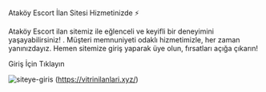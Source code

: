 
Ataköy Escort İlan Sitesi Hizmetinizde ⚡

Ataköy Escort ilan sitemiz ile eğlenceli ve keyifli bir deneyimini yaşayabilirsiniz! . Müşteri memnuniyeti odaklı hizmetimizle, her zaman yanınızdayız. Hemen sitemize giriş yaparak üye olun, fırsatları açığa çıkarın!

Giriş İçin Tıklayın

![siteye-giris](https://github.com/user-attachments/assets/1a2437a8-c479-4919-8e9c-aefc0f3371c0)
(https://vitrinilanlari.xyz/)
